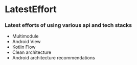 # LatestEffort

### Latest efforts of using various api and tech stacks

- Multimodule
- Android View
- Kotlin Flow
- Clean architecture
- Android architecture recommendations
